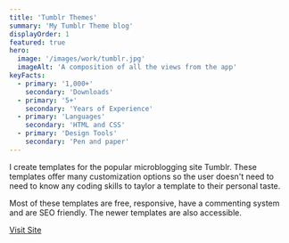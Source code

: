 ```yaml
---
title: 'Tumblr Themes'
summary: 'My Tumblr Theme blog'
displayOrder: 1
featured: true
hero:
  image: '/images/work/tumblr.jpg'
  imageAlt: 'A composition of all the views from the app'
keyFacts:
  - primary: '1,000+'
    secondary: 'Downloads'
  - primary: '5+'
    secondary: 'Years of Experience'
  - primary: 'Languages'
    secondary: 'HTML and CSS'
  - primary: 'Design Tools'
    secondary: 'Pen and paper'
---
```

I create templates for the popular microblogging site Tumblr. These templates offer many 
customization options so the user doesn't need to need to know any coding skills to taylor
a template to their personal taste.

Most of these templates are free, responsive, have a commenting system and are SEO friendly.
The newer templates are also accessible.

[Visit Site](https://smolthemes.tumblr.com/)